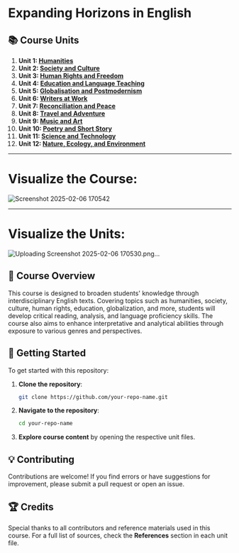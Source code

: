 # Expanding Horizons in English  

## 📚 Course Units  

1. **Unit 1: [Humanities](Unit-1_Humanities.md)**  
2. **Unit 2: [Society and Culture](Unit-2_Society_and_Culture.md)**  
3. **Unit 3: [Human Rights and Freedom](Unit-3_Human_Rights_and_Freedom.md)**  
4. **Unit 4: [Education and Language Teaching](Unit-4_Education_and_Language_Teachning.md)**  
5. **Unit 5: [Globalisation and Postmodernism](Unit-5_Globalisation_and_Postmodernism.md)**  
6. **Unit 6: [Writers at Work](Unit-6_Writers_at_Work.md)**  
7. **Unit 7: [Reconciliation and Peace](Unit-7_VIIReconciliation_and_Peace.md)**  
8. **Unit 8: [Travel and Adventure](Unit-8_Travel_and_Adventure.md)**  
9. **Unit 9: [Music and Art](Unit-9_Music_and_Art.md)**  
10. **Unit 10: [Poetry and Short Story](Unit-10_Poetry_and_Short_Story.md)**  
11. **Unit 11: [Science and Technology](Unit-11_Science_and_TechnoLogy.md)**  
12. **Unit 12: [Nature, Ecology, and Environment](Unit-12_Nature_Ecology_and_Environment.md)**  

---  
# Visualize the Course:
 ![Screenshot 2025-02-06 170542](https://github.com/user-attachments/assets/998a4ae6-3e4f-46bc-b701-24c4b6eae93f)


 <hr>

# Visualize the Units:
 ![Uploading Screenshot 2025-02-06 170530.png…]()

 

## 📖 Course Overview  
This course is designed to broaden students' knowledge through interdisciplinary English texts. Covering topics such as humanities, society, culture, human rights, education, globalization, and more, students will develop critical reading, analysis, and language proficiency skills. The course also aims to enhance interpretative and analytical abilities through exposure to various genres and perspectives.  

## 🚀 Getting Started  
To get started with this repository:  

1. **Clone the repository**:  
   ```bash  
   git clone https://github.com/your-repo-name.git  
   ```  

2. **Navigate to the repository**:  
   ```bash  
   cd your-repo-name  
   ```  

3. **Explore course content** by opening the respective unit files.  

## 💡 Contributing  
Contributions are welcome! If you find errors or have suggestions for improvement, please submit a pull request or open an issue.  

## 🏆 Credits  
Special thanks to all contributors and reference materials used in this course. For a full list of sources, check the **References** section in each unit file.  
